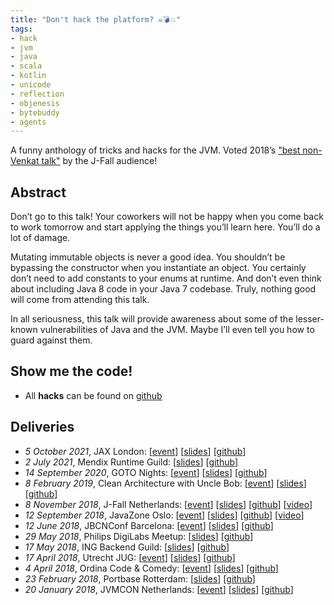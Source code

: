 ```yaml
---
title: "Don't hack the platform? ☠️💣💥"
tags:
- hack
- jvm
- java
- scala
- kotlin
- unicode
- reflection
- objenesis
- bytebuddy
- agents
---
```

A funny anthology of tricks and hacks for the JVM. Voted 2018’s ["best non-Venkat talk"](https://nljug.org/nieuws/j-fall-2018-the-top-10-sessions/) by the J-Fall audience! 

## Abstract
Don’t go to this talk! Your coworkers will not be happy when you come back to work tomorrow and start applying the things you’ll learn here. You’ll do a lot of damage.

Mutating immutable objects is never a good idea. You shouldn’t be bypassing the constructor when you instantiate an object. You certainly don’t need to add constants to your enums at runtime. And don’t even think about including Java 8 code in your Java 7 codebase. Truly, nothing good will come from attending this talk.

In all seriousness, this talk will provide awareness about some of the lesser-known vulnerabilities of Java and the JVM. Maybe I’ll even tell you how to guard against them.

## Show me the code!
* All **hacks** can be found on [github](https://github.com/jqno/dont-hack-the-platform-talk)

## Deliveries
* _5 October 2021_, JAX London: [[event](https://jaxlondon.com/program/)] [[slides](https://jqno.nl/dont-hack-the-platform-talk/2021-10-05-jaxlondon)] [[github](https://github.com/jqno/dont-hack-the-platform-talk/tree/2021-10-05-jaxlondon)]
* _2 July 2021_, Mendix Runtime Guild: [[slides](https://jqno.nl/dont-hack-the-platform-talk/2021-07-02-mendix)] [[github](https://github.com/jqno/dont-hack-the-platform-talk/tree/2021-07-02-mendix)]
* _14 September 2020_, GOTO Nights: [[event](https://www.meetup.com/GOTO-Nights-Amsterdam/events/273095070/)] [[slides](https://jqno.nl/dont-hack-the-platform-talk/2020-09-14-goto-nights)] [[github](https://github.com/jqno/dont-hack-the-platform-talk/tree/2020-09-14-goto-nights)]
* _8 February 2019_, Clean Architecture with Uncle Bob: [[event](https://www.meetup.com/Utrecht-Java-User-Group/events/257794904/)] [[slides](https://jqno.nl/dont-hack-the-platform-talk/2019-02-08-uncle-bob-utrecht)] [[github](https://github.com/jqno/dont-hack-the-platform-talk/tree/2019-02-08-uncle-bob-utrecht)]
* _8 November 2018_, J-Fall Netherlands: [[event](https://jfall.nl/sessions/dont-hack-the-jvm/)] [[slides](http://jqno.nl/dont-hack-the-platform-talk/2018-11-08-jfall/)] [[github](https://github.com/jqno/dont-hack-the-platform-talk/tree/2018-11-08-jfall)] [[video](https://www.youtube.com/watch?v=3750lsxn8m8)]
* _12 September 2018_, JavaZone Oslo: [[event](https://2018.javazone.no/)] [[slides](http://jqno.nl/dont-hack-the-platform-talk/2018-09-12-javazone/)] [[github](https://github.com/jqno/dont-hack-the-platform-talk/tree/2018-09-12-javazone)] [[video](https://vimeo.com/289655964)]
* _12 June 2018_, JBCNConf Barcelona: [[event](http://www.jbcnconf.com/2018/infoSpeaker.html?ref=SmFuT3V3ZW5zamFuLm91d2Vuc0BnbWFpbC5jb20=)] [[slides](http://jqno.nl/dont-hack-the-platform-talk/2018-06-12-jbcnconf/)] [[github](https://github.com/jqno/dont-hack-the-platform-talk/tree/2018-06-12-jbcnconf)]
* _29 May 2018_, Philips DigiLabs Meetup: [[slides](https://jqno.nl/dont-hack-the-platform-talk/2018-05-29-philips/)] [[github](http://github.com/jqno/dont-hack-the-platform-talk/tree/2018-05-29-philips)]
* _17 May 2018_, ING Backend Guild: [[slides](https://github.com/jqno/dont-hack-the-platform-talk/tree/2018-05-17-ing)] [[github](http://github.com/jqno/dont-hack-the-platform-talk/tree/2018-05-17-ing)]
* _17 April 2018_, Utrecht JUG: [[event](https://www.meetup.com/Utrecht-Java-User-Group/events/247737886/)] [[slides](http://jqno.nl/dont-hack-the-platform-talk/2018-04-17-utrecht-jug/)] [[github](https://github.com/jqno/dont-hack-the-platform-talk/tree/2018-04-17-utrecht-jug)]
* _4 April 2018_, Ordina Code & Comedy: [[event](https://codeandcomedy.nl/)] [[slides](https://jqno.nl/dont-hack-the-platform-talk/2018-04-04-ordina-code-&-comedy/)] [[github](https://github.com/jqno/dont-hack-the-platform-talk/tree/2018-04-04-ordina-code-&-comedy)]
* _23 February 2018_, Portbase Rotterdam: [[slides](https://jqno.nl/dont-hack-the-platform-talk/2018-02-23-portbase/)] [[github](https://github.com/jqno/dont-hack-the-platform-talk/tree/2018-02-23-portbase)]
* _20 January 2018_, JVMCON Netherlands: [[event](https://jvmcon.com/)] [[slides](http://jqno.nl/dont-hack-the-platform-talk/2018-01-30-jvmcon/)] [[github](https://github.com/jqno/dont-hack-the-platform-talk/tree/2018-01-30-jvmcon)]

